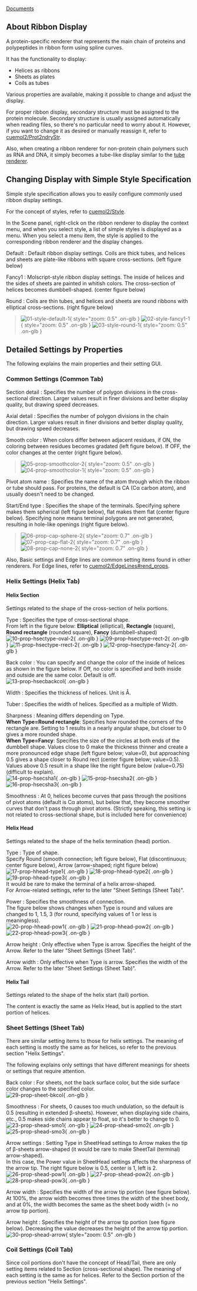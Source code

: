 [Documents](../../Documents)
## About Ribbon Display
A protein-specific renderer that represents the main chain of proteins and polypeptides in ribbon form using spline curves.

It has the functionality to display:

*  Helices as ribbons
*  Sheets as plates
*  Coils as tubes

Various properties are available, making it possible to change and adjust the display.

For proper ribbon display, secondary structure must be assigned to the protein molecule.
Secondary structure is usually assigned automatically when reading files, so there's no particular need to worry about it.
However, if you want to change it as desired or manually reassign it, refer to [cuemol2/Prot2ndryStr](../../cuemol2/Prot2ndryStr).

Also, when creating a ribbon renderer for non-protein chain polymers such as RNA and DNA, it simply becomes a tube-like display similar to the [tube renderer](../../cuemol2/TubeRenderer).

## Changing Display with Simple Style Specification
Simple style specification allows you to easily configure commonly used ribbon display settings.

For the concept of styles, refer to [cuemol2/Style](../../cuemol2/Style).

In the Scene panel, right-click on the ribbon renderer to display the context menu, and when you select style, a list of simple styles is displayed as a menu.
When you select a menu item, the style is applied to the corresponding ribbon renderer and the display changes.

Default
:   Default ribbon display settings. Coils are thick tubes, and helices and sheets are plate-like ribbons with square cross-sections. (left figure below)

Fancy1
:   Molscript-style ribbon display settings. The inside of helices and the sides of sheets are painted in whitish colors. The cross-section of helices becomes dumbbell-shaped. (center figure below)

Round
:   Coils are thin tubes, and helices and sheets are round ribbons with elliptical cross-sections. (right figure below)

> ![01-style-default-1](../../assets/images/cuemol2/RibbonRenderer/01-style-default-1.png){ style="zoom: 0.5" .on-glb } ![02-style-fancy1-1](../../assets/images/cuemol2/RibbonRenderer/02-style-fancy1-1.png){ style="zoom: 0.5" .on-glb } ![03-style-round-1](../../assets/images/cuemol2/RibbonRenderer/03-style-round-1.png){ style="zoom: 0.5" .on-glb }

## Detailed Settings by Properties

The following explains the main properties and their setting GUI.

<a id="common_settings"></a>
### Common Settings (Common Tab)

Section detail
:   Specifies the number of polygon divisions in the cross-sectional direction. Larger values result in finer divisions and better display quality, but drawing speed decreases.

Axial detail
:   Specifies the number of polygon divisions in the chain direction. Larger values result in finer divisions and better display quality, but drawing speed decreases.

Smooth color
:   When colors differ between adjacent residues, if ON, the coloring between residues becomes gradated (left figure below). If OFF, the color changes at the center (right figure below).

> ![05-prop-smoothcolor-2](../../assets/images/cuemol2/RibbonRenderer/05-prop-smoothcolor-2.png){ style="zoom: 0.5" .on-glb } ![04-prop-smoothcolor-1](../../assets/images/cuemol2/RibbonRenderer/04-prop-smoothcolor-1.png){ style="zoom: 0.5" .on-glb }

Pivot atom name
:   Specifies the name of the atom through which the ribbon or tube should pass. For proteins, the default is CA (Cα carbon atom), and usually doesn't need to be changed.

Start/End type
:   Specifies the shape of the terminals. Specifying sphere makes them spherical (left figure below), flat makes them flat (center figure below). Specifying none means terminal polygons are not generated, resulting in hole-like openings (right figure below).

> ![06-prop-cap-sphere-2](../../assets/images/cuemol2/RibbonRenderer/06-prop-cap-sphere-2.png){ style="zoom: 0.7" .on-glb } ![07-prop-cap-flat-2](../../assets/images/cuemol2/RibbonRenderer/07-prop-cap-flat-2.png){ style="zoom: 0.7" .on-glb } ![08-prop-cap-none-2](../../assets/images/cuemol2/RibbonRenderer/08-prop-cap-none-2.png){ style="zoom: 0.7" .on-glb }

Also, Basic settings and Edge lines are common setting items found in other renderers. For Edge lines, refer to [cuemol2/EdgeLines#rend_props](../../cuemol2/EdgeLines#rend_props).

### Helix Settings (Helix Tab)
<a id="helix_section"></a>
#### Helix Section
Settings related to the shape of the cross-section of helix portions.

Type
:   Specifies the type of cross-sectional shape.<br/>
From left in the figure below: **Elliptical** (elliptical), **Rectangle** (square), **Round rectangle** (rounded square), **Fancy** (dumbbell-shaped)<br/>
![10-prop-hsectype-oval-2](../../assets/images/cuemol2/RibbonRenderer/10-prop-hsectype-oval-2.png){ .on-glb }
![09-prop-hsectype-rect-2](../../assets/images/cuemol2/RibbonRenderer/09-prop-hsectype-rect-2.png){ .on-glb }
![11-prop-hsectype-rrect-2](../../assets/images/cuemol2/RibbonRenderer/11-prop-hsectype-rrect-2.png){ .on-glb }
![12-prop-hsectype-fancy-2](../../assets/images/cuemol2/RibbonRenderer/12-prop-hsectype-fancy-2.png){ .on-glb }

Back color
:   You can specify and change the color of the inside of helices as shown in the figure below. If Off, no color is specified and both inside and outside are the same color. Default is off.<br/>
![13-prop-hsecbackcol](../../assets/images/cuemol2/RibbonRenderer/13-prop-hsecbackcol.png){ .on-glb }

Width
:   Specifies the thickness of helices. Unit is Å.

Tuber
:   Specifies the width of helices. Specified as a multiple of Width.

Sharpness
:   Meaning differs depending on Type.<br/>
**When Type=Round rectangle**: Specifies how rounded the corners of the rectangle are. Setting to 1 results in a nearly angular shape, but closer to 0 gives a more rounded shape.<br/>
**When Type=Fancy**: Specifies the size of the circles at both ends of the dumbbell shape. Values close to 0 make the thickness thinner and create a more pronounced edge shape (left figure below; value=0), but approaching 0.5 gives a shape closer to Round rect (center figure below; value=0.5). Values above 0.5 result in a shape like the right figure below (value=0.75) (difficult to explain).<br/>
![14-prop-hsecsha1](../../assets/images/cuemol2/RibbonRenderer/14-prop-hsecsha1.png){ .on-glb }
![15-prop-hsecsha2](../../assets/images/cuemol2/RibbonRenderer/15-prop-hsecsha2.png){ .on-glb }
![16-prop-hsecsha3](../../assets/images/cuemol2/RibbonRenderer/16-prop-hsecsha3.png){ .on-glb }

Smoothness
:   At 0, helices become curves that pass through the positions of pivot atoms (default is Cα atoms), but below that, they become smoother curves that don't pass through pivot atoms. (Strictly speaking, this setting is not related to cross-sectional shape, but is included here for convenience)

#### Helix Head
Settings related to the shape of the helix termination (head) portion.

Type
:   Type of shape.<br/>
Specify Round (smooth connection; left figure below), Flat (discontinuous; center figure below), Arrow (arrow-shaped; right figure below)<br/>
![17-prop-hhead-type1](../../assets/images/cuemol2/RibbonRenderer/17-prop-hhead-type1.png){ .on-glb }
![18-prop-hhead-type2](../../assets/images/cuemol2/RibbonRenderer/18-prop-hhead-type2.png){ .on-glb }
![19-prop-hhead-type3](../../assets/images/cuemol2/RibbonRenderer/19-prop-hhead-type3.png){ .on-glb }<br/>
It would be rare to make the terminal of a helix arrow-shaped.<br/>
For Arrow-related settings, refer to the later "Sheet Settings (Sheet Tab)".

Power
:   Specifies the smoothness of connection.<br/>
The figure below shows changes when Type is round and values are changed to 1, 1.5, 3 (for round, specifying values of 1 or less is meaningless).<br/>
![20-prop-hhead-pow1](../../assets/images/cuemol2/RibbonRenderer/20-prop-hhead-pow1.png){ .on-glb }
![21-prop-hhead-pow2](../../assets/images/cuemol2/RibbonRenderer/21-prop-hhead-pow2.png){ .on-glb }
![22-prop-hhead-pow3](../../assets/images/cuemol2/RibbonRenderer/22-prop-hhead-pow3.png){ .on-glb }

Arrow height
:   Only effective when Type is arrow. Specifies the height of the Arrow. Refer to the later "Sheet Settings (Sheet Tab)".

Arrow width
:   Only effective when Type is arrow. Specifies the width of the Arrow. Refer to the later "Sheet Settings (Sheet Tab)".

#### Helix Tail
Settings related to the shape of the helix start (tail) portion.

The content is exactly the same as Helix Head, but is applied to the start portion of helices.

### Sheet Settings (Sheet Tab)
There are similar setting items to those for helix settings.
The meaning of each setting is mostly the same as for helices, so refer to the previous section "Helix Settings".

The following explains only settings that have different meanings for sheets or settings that require attention.

Back color
:   For sheets, not the back surface color, but the side surface color changes to the specified color.<br/>
![29-prop-sheet-bkcol](../../assets/images/cuemol2/RibbonRenderer/29-prop-sheet-bkcol.png){ .on-glb }

Smoothness
:   For sheets, 0 causes too much undulation, so the default is 0.5 (resulting in extended β-sheets). However, when displaying side chains, etc., 0.5 makes side chains appear to float, so it's better to change to 0.<br/>
![23-prop-shead-smo1](../../assets/images/cuemol2/RibbonRenderer/23-prop-shead-smo1.png){ .on-glb }
![24-prop-shead-smo2](../../assets/images/cuemol2/RibbonRenderer/24-prop-shead-smo2.png){ .on-glb }
![25-prop-shead-smo3](../../assets/images/cuemol2/RibbonRenderer/25-prop-shead-smo3.png){ .on-glb }

Arrow settings
:   Setting Type in SheetHead settings to Arrow makes the tip of β-sheets arrow-shaped (it would be rare to make SheetTail (terminal) arrow-shaped).<br/>
In this case, the Power value in SheetHead settings affects the sharpness of the arrow tip. The right figure below is 0.5, center is 1, left is 2.<br/>
![26-prop-shead-pow1](../../assets/images/cuemol2/RibbonRenderer/26-prop-shead-pow1.png){ .on-glb }
![27-prop-shead-pow2](../../assets/images/cuemol2/RibbonRenderer/27-prop-shead-pow2.png){ .on-glb }
![28-prop-shead-pow3](../../assets/images/cuemol2/RibbonRenderer/28-prop-shead-pow3.png){ .on-glb }

Arrow width
:   Specifies the width of the arrow tip portion (see figure below). At 100%, the arrow width becomes three times the width of the sheet body, and at 0%, the width becomes the same as the sheet body width (= no arrow tip portion).

Arrow height
:   Specifies the height of the arrow tip portion (see figure below). Decreasing the value decreases the height of the arrow tip portion.<br/>
![30-prop-shead-arrow](../../assets/images/cuemol2/RibbonRenderer/30-prop-shead-arrow.png){ style="zoom: 0.5" .on-glb }

### Coil Settings (Coil Tab)
Since coil portions don't have the concept of Head/Tail, there are only setting items related to Section (cross-sectional shape).
The meaning of each setting is the same as for helices.
Refer to the Section portion of the previous section "Helix Settings".
